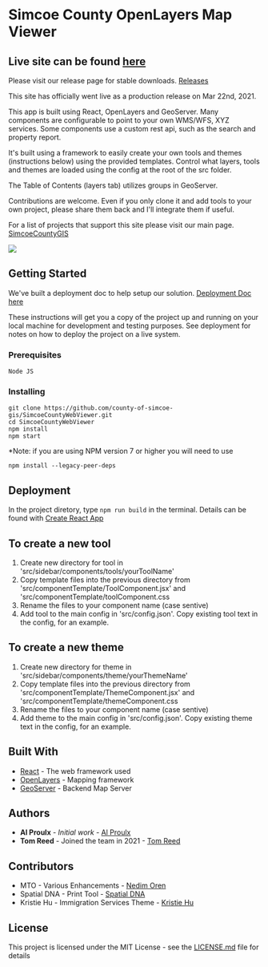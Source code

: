 # Simcoe County OpenLayers Map Viewer

## Live site can be found [here](https://opengis.simcoe.ca/public)

Please visit our release page for stable downloads. [Releases](https://github.com/county-of-simcoe-gis/SimcoeCountyWebViewer/releases)

This site has officially went live as a production release on Mar 22nd, 2021.

This app is built using React, OpenLayers and GeoServer. Many components are configurable to point to your own WMS/WFS, XYZ services. Some components use a custom rest api, such as the search and property report.

It's built using a framework to easily create your own tools and themes (instructions below) using the provided templates. Control what layers, tools and themes are loaded using the config at the root of the src folder.

The Table of Contents (layers tab) utilizes groups in GeoServer.

Contributions are welcome. Even if you only clone it and add tools to your own project, please share them back and I'll integrate them if useful.

For a list of projects that support this site please visit our main page.
[SimcoeCountyGIS](https://github.com/county-of-simcoe-gis)

![](demo.gif)

## Getting Started

We've built a deployment doc to help setup our solution. [Deployment Doc here](https://github.com/county-of-simcoe-gis/SimcoeCountyDeploymentGuide)

These instructions will get you a copy of the project up and running on your local machine for development and testing purposes. See deployment for notes on how to deploy the project on a live system.

### Prerequisites

```
Node JS
```

### Installing

```
git clone https://github.com/county-of-simcoe-gis/SimcoeCountyWebViewer.git
cd SimcoeCountyWebViewer
npm install
npm start
```

\*Note: if you are using NPM version 7 or higher you will need to use

```
npm install --legacy-peer-deps
```

## Deployment

In the project diretory, type `npm run build` in the terminal. Details can be found with [Create React App](https://github.com/facebook/create-react-app)

## To create a new tool

1. Create new directory for tool in 'src/sidebar/components/tools/yourToolName'
2. Copy template files into the previous directory from 'src/componentTemplate/ToolComponent.jsx' and 'src/componentTemplate/toolComponent.css
3. Rename the files to your component name (case sentive)
4. Add tool to the main config in 'src/config.json'. Copy existing tool text in the config, for an example.

## To create a new theme

1. Create new directory for theme in 'src/sidebar/components/theme/yourThemeName'
2. Copy template files into the previous directory from 'src/componentTemplate/ThemeComponent.jsx' and 'src/componentTemplate/themeComponent.css
3. Rename the files to your component name (case sentive)
4. Add theme to the main config in 'src/config.json'. Copy existing theme text in the config, for an example.

## Built With

- [React](https://reactjs.org/) - The web framework used
- [OpenLayers](https://openlayers.org/) - Mapping framework
- [GeoServer](http://geoserver.org/) - Backend Map Server

## Authors

- **Al Proulx** - _Initial work_ - [Al Proulx](https://github.com/iquitwow)
- **Tom Reed** - Joined the team in 2021 - [Tom Reed](https://github.com/reed-tom)

## Contributors

- MTO - Various Enhancements - [Nedim Oren](https://github.com/oren-ned)
- Spatial DNA - Print Tool - [Spatial DNA](https://github.com/SpatialDNA)
- Kristie Hu - Immigration Services Theme - [Kristie Hu](https://github.com/Kristiehu)

## License

This project is licensed under the MIT License - see the [LICENSE.md](LICENSE.md) file for details

